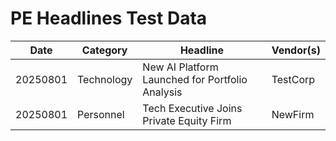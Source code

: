 # PE Headlines Test Data

| Date     | Category    | Headline                                          | Vendor(s) |
|----------|-------------|---------------------------------------------------|-----------|
| 20250801 | Technology  | New AI Platform Launched for Portfolio Analysis  | TestCorp  |
| 20250801 | Personnel   | Tech Executive Joins Private Equity Firm         | NewFirm   |
